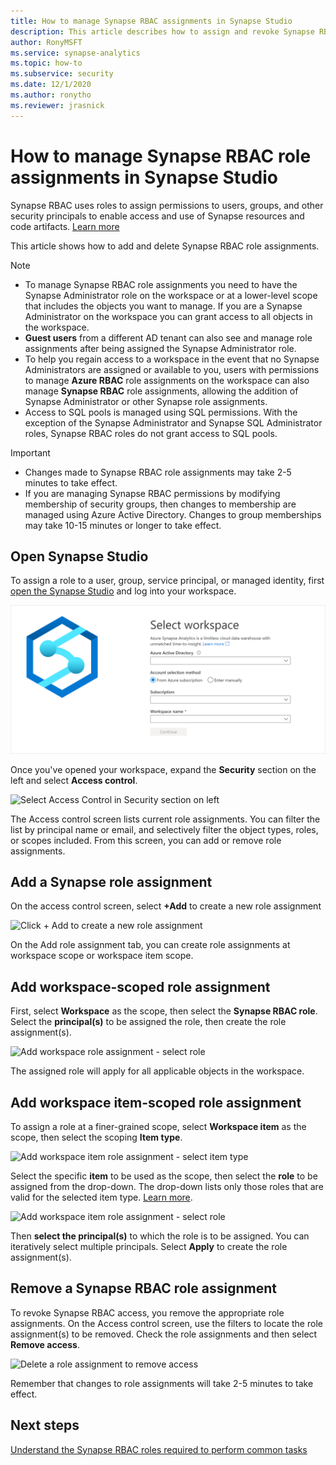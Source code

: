 ```yaml
---
title: How to manage Synapse RBAC assignments in Synapse Studio
description: This article describes how to assign and revoke Synapse RBAC roles to AAD security principals
author: RonyMSFT
ms.service: synapse-analytics 
ms.topic: how-to
ms.subservice: security
ms.date: 12/1/2020
ms.author: ronytho
ms.reviewer: jrasnick
---
```


# How to manage Synapse RBAC role assignments in Synapse Studio

Synapse RBAC uses roles to assign permissions to users, groups, and other security principals to enable access and use of Synapse resources and code artifacts.  [Learn more](./synapse-workspace-synapse-rbac.md)

This article shows how to add and delete Synapse RBAC role assignments.

>[!Note]
>- To manage Synapse RBAC role assignments you need to have the Synapse Administrator role on the workspace or at a lower-level scope that includes the objects you want to manage. If you are a Synapse Administrator on the workspace you can grant access to all objects in the workspace. 
>- **Guest users** from a different AD tenant can also see and manage role assignments after being assigned the Synapse Administrator role.
>- To help you regain access to a workspace in the event that no Synapse Administrators are assigned or available to you, users with permissions to manage **Azure RBAC** role assignments on the workspace can also manage **Synapse RBAC** role assignments, allowing the addition of Synapse Administrator or other Synapse role assignments.
>- Access to SQL pools is managed using SQL permissions.  With the exception of the Synapse Administrator and Synapse SQL Administrator roles, Synapse RBAC roles do not grant access to SQL pools.

>[!important]
>- Changes made to Synapse RBAC role assignments may take 2-5 minutes to take effect. 
>- If you are managing Synapse RBAC permissions by modifying membership of security groups, then changes to membership are managed using Azure Active Directory.  Changes to group memberships may take 10-15 minutes or longer to take effect.

## Open Synapse Studio  

To assign a role to a user, group, service principal, or managed identity, first [open the Synapse Studio](https://web.azuresynapse.net/) and log into your workspace. 

![Log in to workspace](./media/common/login-workspace.png) 
 
 Once you've opened your workspace, expand the **Security** section on the left and select **Access control**. 

 ![Select Access Control in Security section on left](./media/how-to-manage-synapse-rbac-role-assignments/left-nav-security-access-control.png)

The Access control screen lists current role assignments.  You can filter the list by principal name or email, and  selectively filter the object types, roles, or scopes included. From this screen, you can add or remove role assignments.  

## Add a Synapse role assignment

On the access control screen, select **+Add** to create a new role assignment

![Click + Add to create a new role assignment](./media/how-to-manage-synapse-rbac-role-assignments/access-control-add.png)

On the Add role assignment tab, you can create role assignments at workspace scope or workspace item scope. 

## Add workspace-scoped role assignment

First, select **Workspace** as the scope, then select the **Synapse RBAC role**.  Select the **principal(s)** to be assigned the role, then create the role assignment(s). 

![Add workspace role assignment - select role](./media/how-to-manage-synapse-rbac-role-assignments/access-control-workspace-role-assignment.png) 

The assigned role will apply for all applicable objects in the workspace.

## Add workspace item-scoped role assignment

To assign a role at a finer-grained scope, select **Workspace item** as the scope, then select the scoping **Item type**.       

![Add workspace item role assignment - select item type](./media/how-to-manage-synapse-rbac-role-assignments/access-control-add-workspace-item-assignment-select-item-type.png) 

Select the specific **item** to be used as the scope, then select the **role** to be assigned from the drop-down.  The drop-down lists only those roles that are valid for the selected item type. [Learn more](./synapse-workspace-synapse-rbac.md).  

![Add workspace item role assignment - select role](./media/how-to-manage-synapse-rbac-role-assignments/access-control-add-workspace-item-assignment-select-role.png) 
 
Then **select the principal(s)** to which the role is to be assigned.  You can iteratively select multiple principals.  Select **Apply** to create the role assignment(s).

## Remove a Synapse RBAC role assignment

To revoke Synapse RBAC access, you remove the appropriate role assignments.  On the Access control screen, use the filters to locate the role assignment(s) to be removed.  Check the role assignments and then select **Remove access**.   

![Delete a role assignment to remove access](./media/how-to-manage-synapse-rbac-role-assignments/access-control-remove-access.png)

Remember that changes to role assignments will take 2-5 minutes to take effect.   

## Next steps

[Understand the Synapse RBAC roles required to perform common tasks](./synapse-workspace-understand-what-role-you-need.md)